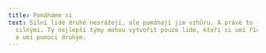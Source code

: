 ```yaml
---
title: Pomáháme si
text: Silní lidé druhé nesrážejí, ale pomáhají jim vzhůru. A právě to je dělá
  silnými. Ty nejlepší týmy mohou vytvořit pouze lidé, kteří si umí říci o pomoc
  a umí pomoci druhým.
---
```

